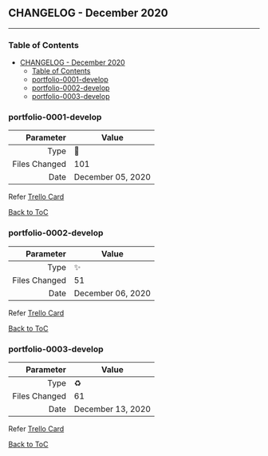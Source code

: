 ## CHANGELOG - December 2020

---

### Table of Contents
- [CHANGELOG - December 2020](#changelog---december-2020)
  - [Table of Contents](#table-of-contents)
  - [portfolio-0001-develop](#portfolio-0001-develop)
  - [portfolio-0002-develop](#portfolio-0002-develop)
  - [portfolio-0003-develop](#portfolio-0003-develop)

### portfolio-0001-develop

|     Parameter | Value             |
| ------------: | ----------------- |
|          Type | :poop:            |
| Files Changed | 101               |
|          Date | December 05, 2020 |

Refer [Trello Card](https://trello.com/c/StY84iG0)

[Back to ToC](#table-of-contents)

### portfolio-0002-develop

|     Parameter | Value             |
| ------------: | ----------------- |
|          Type | :sparkles:        |
| Files Changed | 51                |
|          Date | December 06, 2020 |

Refer [Trello Card](https://trello.com/c/StY84iG0)

[Back to ToC](#table-of-contents)

### portfolio-0003-develop

|     Parameter | Value             |
| ------------: | ----------------- |
|          Type | :recycle:         |
| Files Changed | 61                |
|          Date | December 13, 2020 |

Refer [Trello Card](https://trello.com/c/StY84iG0)

[Back to ToC](#table-of-contents)
